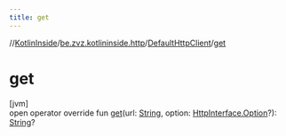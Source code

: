 ```yaml
---
title: get
---
```

//[KotlinInside](../../../index.html)/[be.zvz.kotlininside.http](../index.html)/[DefaultHttpClient](index.html)/[get](get.html)



# get



[jvm]\
open operator override fun [get](get.html)(url: [String](https://kotlinlang.org/api/latest/jvm/stdlib/kotlin/-string/index.html), option: [HttpInterface.Option](../-http-interface/-option/index.html)?): [String](https://kotlinlang.org/api/latest/jvm/stdlib/kotlin/-string/index.html)?




